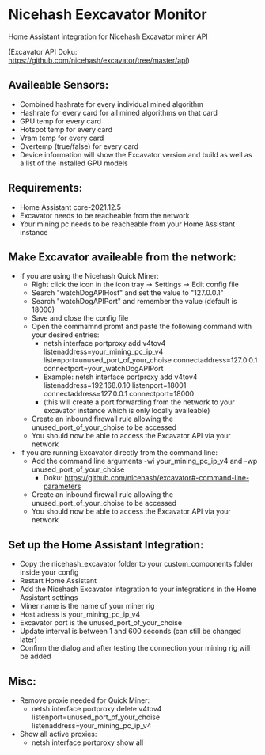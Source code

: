 # Nicehash Eexcavator Monitor
Home Assistant integration for Nicehash Excavator miner API

(Excavator API Doku: https://github.com/nicehash/excavator/tree/master/api)


Availeable Sensors:
------
 - Combined hashrate for every individual mined algorithm
 - Hashrate for every card for all mined algorithms on that card
 - GPU temp for every card
 - Hotspot temp for every card
 - Vram temp for every card
 - Overtemp (true/false) for every card
 - Device information will show the Excavator version and build as well as a list of the installed GPU models

Requirements:
------
- Home Assistant core-2021.12.5
- Excavator needs to be reacheable from the network
- Your mining pc needs to be reacheable from your Home Assistant instance


Make Excavator availeable from the network:
------
 - If you are using the Nicehash Quick Miner:
   - Right click the icon in the icon tray -> Settings -> Edit config file
   - Search "watchDogAPIHost" and set the value to "127.0.0.1"
   - Search "watchDogAPIPort" and remember the value (default is 18000)
   - Save and close the config file
   - Open the commamnd promt and paste the following command with your desired entries:
     - netsh interface portproxy add v4tov4 listenaddress=your_mining_pc_ip_v4 listenport=unused_port_of_your_choise connectaddress=127.0.0.1 connectport=your_watchDogAPIPort
     - Example: netsh interface portproxy add v4tov4 listenaddress=192.168.0.10 listenport=18001 connectaddress=127.0.0.1 connectport=18000
     - (this will create a port forwarding from the network to your excavator instance which is only locally availeable)
   - Create an inbound firewall rule allowing the unused_port_of_your_choise to be accessed
   - You should now be able to access the Excavator API via your network
 - If you are running Excavator directly from the command line:
   - Add the command line arguments -wi your_mining_pc_ip_v4 and -wp unused_port_of_your_choise
     - Doku: https://github.com/nicehash/excavator#-command-line-parameters
   - Create an inbound firewall rule allowing the unused_port_of_your_choise to be accessed
   - You should now be able to access the Excavator API via your network


Set up the Home Assistant Integration:
------
  - Copy the nicehash_excavator folder to your custom_components folder inside your config
  - Restart Home Assistant
  - Add the Nicehash Excavator integration to your integrations in the Home Assistant settings
  - Miner name is the name of your miner rig
  - Host adress is your_mining_pc_ip_v4
  - Excavator port is the unused_port_of_your_choise
  - Update interval is between 1 and 600 seconds (can still be changed later)
  - Confirm the dialog and after testing the connection your mining rig will be added

Misc:
------
 - Remove proxie needed for Quick Miner:
   - netsh interface portproxy delete v4tov4 listenport=unused_port_of_your_choise listenaddress=your_mining_pc_ip_v4
 - Show all active proxies:
   - netsh interface portproxy show all
